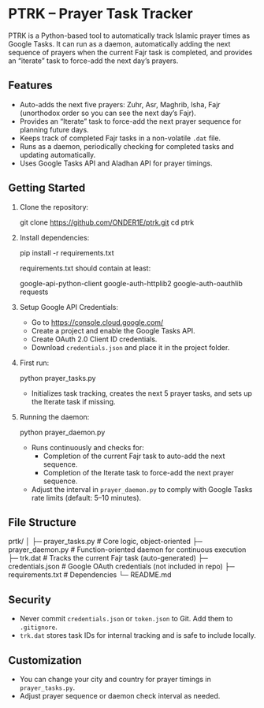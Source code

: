 # PTRK – Prayer Task Tracker

PTRK is a Python-based tool to automatically track Islamic prayer times as Google Tasks.
It can run as a daemon, automatically adding the next sequence of prayers when the current Fajr task is completed,
and provides an “iterate” task to force-add the next day’s prayers.

Features
--------
- Auto-adds the next five prayers: Zuhr, Asr, Maghrib, Isha, Fajr (unorthodox order so you can see the next day’s Fajr).
- Provides an “Iterate” task to force-add the next prayer sequence for planning future days.
- Keeps track of completed Fajr tasks in a non-volatile `.dat` file.
- Runs as a daemon, periodically checking for completed tasks and updating automatically.
- Uses Google Tasks API and Aladhan API for prayer timings.

Getting Started
---------------

1. Clone the repository:

    git clone https://github.com/ONDER1E/ptrk.git
    cd ptrk

2. Install dependencies:

    pip install -r requirements.txt

   requirements.txt should contain at least:

    google-api-python-client
    google-auth-httplib2
    google-auth-oauthlib
    requests

3. Setup Google API Credentials:

   - Go to https://console.cloud.google.com/
   - Create a project and enable the Google Tasks API.
   - Create OAuth 2.0 Client ID credentials.
   - Download `credentials.json` and place it in the project folder.

4. First run:

    python prayer_tasks.py

   - Initializes task tracking, creates the next 5 prayer tasks, and sets up the Iterate task if missing.

5. Running the daemon:

    python prayer_daemon.py

   - Runs continuously and checks for:
     - Completion of the current Fajr task to auto-add the next sequence.
     - Completion of the Iterate task to force-add the next prayer sequence.
   - Adjust the interval in `prayer_daemon.py` to comply with Google Tasks rate limits (default: 5–10 minutes).

File Structure
--------------
prtk/
│
├─ prayer_tasks.py       # Core logic, object-oriented
├─ prayer_daemon.py      # Function-oriented daemon for continuous execution
├─ trk.dat               # Tracks the current Fajr task (auto-generated)
├─ credentials.json      # Google OAuth credentials (not included in repo)
├─ requirements.txt      # Dependencies
└─ README.md

Security
--------
- Never commit `credentials.json` or `token.json` to Git. Add them to `.gitignore`.
- `trk.dat` stores task IDs for internal tracking and is safe to include locally.

Customization
-------------
- You can change your city and country for prayer timings in `prayer_tasks.py`.
- Adjust prayer sequence or daemon check interval as needed.
